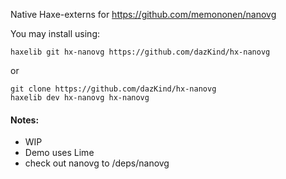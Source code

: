 
Native Haxe-externs for https://github.com/memononen/nanovg


You may install using:
```
haxelib git hx-nanovg https://github.com/dazKind/hx-nanovg
```
or
```
git clone https://github.com/dazKind/hx-nanovg
haxelib dev hx-nanovg hx-nanovg
```

#### Notes:
* WIP
* Demo uses Lime
* check out nanovg to /deps/nanovg
